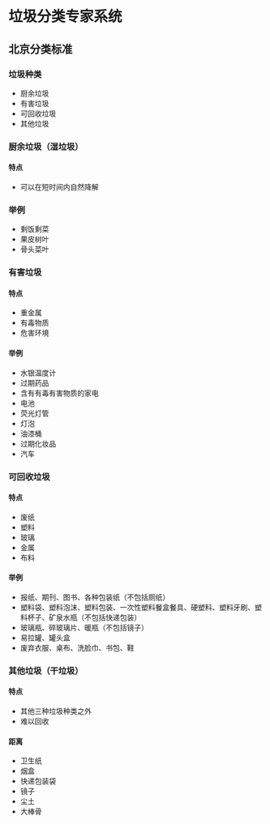 # 垃圾分类专家系统

## 北京分类标准

### 垃圾种类

* 厨余垃圾
* 有害垃圾
* 可回收垃圾
* 其他垃圾
### 厨余垃圾（湿垃圾）

#### 特点

* 可以在短时间内自然降解

### 举例

* 剩饭剩菜
* 果皮树叶
* 骨头菜叶

### 有害垃圾

#### 特点

* 重金属
* 有毒物质
* 危害环境

#### 举例

* 水银温度计
* 过期药品
* 含有有毒有害物质的家电
* 电池
* 荧光灯管
* 灯泡
* 油漆桶
* 过期化妆品
* 汽车

### 可回收垃圾

#### 特点

* 废纸
* 塑料
* 玻璃
* 金属
* 布料

#### 举例

* 报纸、期刊、图书、各种包装纸（不包括厕纸）
* 塑料袋、塑料泡沫、塑料包装、一次性塑料餐盒餐具、硬塑料、塑料牙刷、塑料杯子、矿泉水瓶（不包括快递包装）
* 玻璃瓶、碎玻璃片、暖瓶（不包括镜子）
* 易拉罐、罐头盒
* 废弃衣服、桌布、洗脸巾、书包、鞋

### 其他垃圾（干垃圾）

#### 特点

* 其他三种垃圾种类之外
* 难以回收

#### 距离

* 卫生纸
* 烟盒
* 快递包装袋
* 镜子
* 尘土
* 大棒骨
